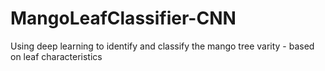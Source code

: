 # MangoLeafClassifier-CNN
Using deep learning to identify and classify the mango tree varity - based on leaf characteristics
